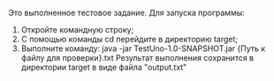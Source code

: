 Это выполненное тестовое задание. 
Для запуска программы:
1. Откройте командную строку;
2. С помощью команды cd перейдите в директорию target;
3. Выполните команду: java -jar TestUno-1.0-SNAPSHOT.jar {Путь к файлу для проверки}.txt
Результат выполнения сохранится в директории target в виде файла "output.txt"
